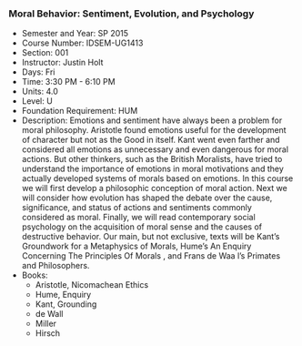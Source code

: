 ### Moral Behavior: Sentiment, Evolution, and Psychology

- Semester and Year: SP 2015
- Course Number: IDSEM-UG1413
- Section: 001
- Instructor: Justin Holt
- Days: Fri
- Time: 3:30 PM - 6:10 PM
- Units: 4.0
- Level: U
- Foundation Requirement: HUM
- Description: Emotions and sentiment have always been a problem for moral philosophy. Aristotle found emotions useful for the development of character but not as the Good in itself. Kant went even farther and considered all emotions as unnecessary and even dangerous for moral actions. But other thinkers, such as the British Moralists, have tried to understand the importance of emotions in moral motivations and they actually developed systems of morals based on emotions. In this course we will first develop a philosophic conception of moral action. Next we will consider how evolution has shaped the debate over the cause, significance, and status of actions and sentiments commonly considered as moral. Finally, we will read contemporary social psychology on the acquisition of moral sense and the causes of destructive behavior. Our main, but not exclusive, texts will be Kant’s Groundwork for a Metaphysics of Morals, Hume’s An Enquiry Concerning The Principles Of Morals , and Frans de Waa l’s Primates and Philosophers.
- Books:
	- Aristotle, Nicomachean Ethics
	- Hume, Enquiry
	- Kant, Grounding
	- de Wall
	- Miller
	- Hirsch